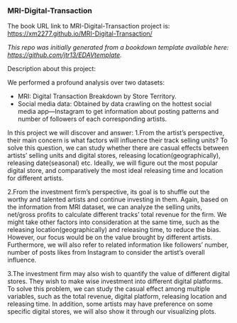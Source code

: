 
### MRI-Digital-Transaction

The book URL link to MRI-Digital-Transaction project is: https://xm2277.github.io/MRI-Digital-Transaction/

*This repo was initially generated from a bookdown template available here: https://github.com/jtr13/EDAVtemplate.*	

Description about this project:

We performed a profound analysis over two datasets: 
- MRI: Digital Transaction Breakdown by Store Territory. 
- Social media data:  Obtained by data crawling on the hottest social media app—Instagram to get information about posting patterns and number of followers of each corresponding artists.

In this project we will discover and answer:
1.From the artist’s perspective, their main concern is what factors will influence their track selling units?  To solve this question, we can study whether there are casual effects between artists’ selling units and digital stores, releasing location(geographically), releasing date(seasonal) etc. Ideally, we will figure out the most popular digital store, and comparatively the most ideal releasing time and location for different artists.

2.From the investment firm’s perspective, its goal is to shuffle out the worthy and talented artists and continue investing in them. Again, based on the information from MRI dataset, we can analyze the selling units, net/gross profits to calculate different tracks’ total revenue for the firm. We might take other factors into consideration at the same time, such as the releasing location(geographically) and releasing time, to reduce the bias. However, our focus would be on the value brought by different artists. Furthermore, we will also refer to related information like followers’ number, number of posts likes from Instagram to consider the artist’s overall influence. 

3.The investment firm may also wish to quantify the value of different digital stores. 
They wish to make wise investment into different digital platforms. To solve this problem, we can study the casual effect among multiple variables, such as the total revenue, digital platform, releasing location and releasing time. In addition, some artists may have preference on some specific digital stores, we will also show it through our visualizing plots.
